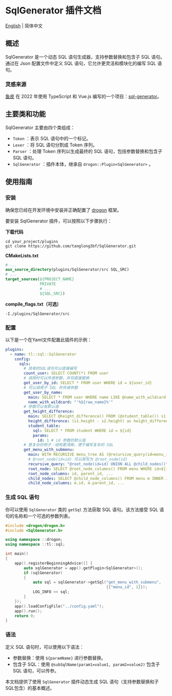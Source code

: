 # SqlGenerator 插件文档

[English](./README.md) | 简体中文

## 概述

SqlGenerator 是一个动态 SQL 语句生成器，支持参数替换和包含子 SQL 语句。通过在 Json 配置文件中定义 SQL 语句，它允许更灵活和模块化的编写 SQL 语句。

### 灵感来源

[鱼皮](https://github.com/liyupi) 在 2022 年使用 TypeScript 和 Vue.js 编写的一个项目：[sql-generator](https://github.com/liyupi/sql-generator)。

## 主要类和功能

SqlGenerator 主要由四个类组成：

- `Token` ：表示 SQL 语句中的一个标记。
- `Lexer` ：将 SQL 语句分割成 Token 序列。
- `Parser` ：处理 Token 序列以生成最终的 SQL 语句，包括参数替换和包含子 SQL 语句。
- `SqlGenerator` ：插件本体，继承自 `drogon::Plugin<SqlGenerator>` 。

## 使用指南

### 安装

确保您已经在开发环境中安装并正确配置了 [drogon](https://github.com/drogonframework/drogon) 框架。

要安装 SqlGenerator 插件，可以按照以下步骤执行：

**下载代码**

```
cd your_project/plugins
git clone https://github.com/tanglong3bf/SqlGenerator.git
```

**CMakeLists.txt**

```cmake
# ...
aux_source_directory(plugins/SqlGenerator/src SQL_SRC)
# ...
target_sources(${PROJECT_NAME}
               PRIVATE
               # ...
               ${SQL_SRC})
```

**compile_flags.txt（可选）**

```
-I./plugins/SqlGenerator/src
```

### 配置

以下是一个在Yaml文件配置此插件的示例：

```yaml
plugins:
  - name: tl::sql::SqlGenerator
    config:
      sqls:
        # 简单的SQL语句可以直接编写
        count_user: SELECT COUNT(*) FROM user
        # 调用时可以传递参数，并将直接替换
        get_user_by_id: SELECT * FROM user WHERE id = ${user_id}
        # 可以调用子 SQL 并传递参数
        get_user_by_name:
          main: SELECT * FROM user WHERE name LIKE @name_with_wildcard(raw_name=name)
          name_with_wildcard: "'%${raw_name}%'"
        # 参数可以有默认值
        get_height_difference:
          main: SELECT @height_difference() FROM (@student_table()) s1, (@student_table(id = 2)) s2
          height_difference: (s1.height - s2.height) as height_difference
          student_table:
            sql: SELECT * FROM student WHERE id = ${id}
            params:
              id: 1 # id 参数的默认值
        # 更复杂的例子：结构更清晰，便于编写复杂的 SQL
        get_menu_with_submenu:
          main: WITH RECURSIVE menu_tree AS (@recursive_query(id=menu_id)) SELECT * FROM menu_tree
          # @root_node(id=id) 可以简写为 @root_node(id)
          recursive_query: "@root_node(id=id) UNION ALL @child_nodes()"
          root_node: SELECT @root_node_columns() FROM menu WHERE id=${id}
          root_node_columns: id, parent_id, ...
          child_nodes: SELECT @child_node_columns() FROM menu m INNER JOIN menu_tree mt ON m.parent_id = mt.id
          child_node_columns: m.id, m.parent_id, ...
```

### 生成 SQL 语句

你可以使用 `SqlGenerator` 类的 `getSql` 方法获取 SQL 语句。该方法接受 SQL 语句的名称和一个可选的参数列表。

```cpp
#include <drogon/drogon.h>
#include <SqlGenerator.h>

using namespace ::drogon;
using namespace ::tl::sql;

int main()
{
    app().registerBeginningAdvice([] {
        auto sqlGenerator = app().getPlugin<SqlGenerator>();
        if (sqlGenerator)
        {
            auto sql = sqlGenerator->getSql("get_menu_with_submenu",
                                            {{"menu_id", 1}});
            LOG_INFO << sql;
        }
    });
    app().loadConfigFile("../config.yaml");
    app().run();
    return 0;
}
```

### 语法

定义 SQL 语句时，可以使用以下语法：

- 参数替换：使用 `${paramName}` 进行参数替换。
- 包含子 SQL：使用 `@subSqlName(param1=value1, param2=value2)` 包含子 SQL 语句，可以传参。

本文档提供了使用 `SqlGenerator` 插件动态生成 SQL 语句（支持参数替换和子SQL包含）的基本概述。
